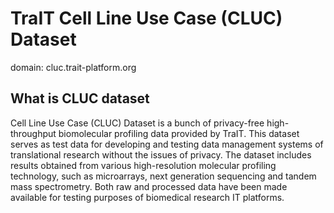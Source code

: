 # TraIT Cell Line Use Case (CLUC) Dataset
domain: cluc.trait-platform.org

## What is CLUC dataset

Cell Line Use Case (CLUC) Dataset is a bunch of privacy-free high-throughput biomolecular profiling data provided by TraIT. This dataset serves as test data for developing and testing data management systems of translational research without the issues of privacy. The dataset includes results obtained from various high-resolution molecular profiling technology, such as microarrays, next generation sequencing and tandem mass spectrometry. Both raw and processed data have been made available for testing purposes of biomedical research IT platforms.
